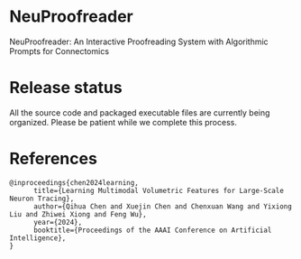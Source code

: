 # NeuProofreader
NeuProofreader: An Interactive Proofreading System with Algorithmic Prompts for Connectomics


# Release status
All the source code and packaged executable files are currently being organized. Please be patient while we complete this process. 

# References
```
@inproceedings{chen2024learning,
      title={Learning Multimodal Volumetric Features for Large-Scale Neuron Tracing}, 
      author={Qihua Chen and Xuejin Chen and Chenxuan Wang and Yixiong Liu and Zhiwei Xiong and Feng Wu},
      year={2024},
      booktitle={Proceedings of the AAAI Conference on Artificial Intelligence},
}
```
